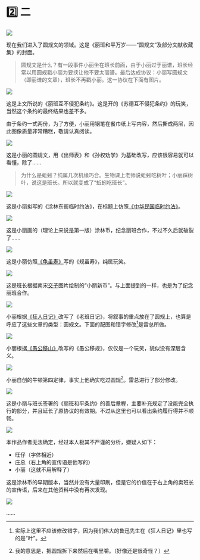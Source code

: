 # 2️⃣ 二

![](../../dataset/xiaoli/7.jpg)

现在我们进入了圆规文的领域。这是《丽班和平万岁——“圆规文”及部分文献收藏集》的封面。

> 圆规文是什么？有一段事件小丽坐在班长前面，由于小丽过于丽谱，班长经常以用圆规戳小丽为要挟让他不要太丽谱。最后达成协议：小丽写圆规文（即丽谱的文章），班长不再戳小丽。这一协议在下面有图片。

![](../../dataset/xiaoli/8.jpg)

这是上文所说的《丽班互不侵犯条约》。这是开的《苏德互不侵犯条约》的玩笑，当然这个条约的最终结果也差不多。

由于条约一式两份，为了方便，小丽用钢笔在餐巾纸上写内容，然后撕成两层，因此图像质量非常糟糕，敬请认真阅读。

![](../../dataset/xiaoli/9.jpg)

这是小丽的圆规文，用《出师表》和《孙权劝学》为基础改写，应该很容易就可以看懂，除了……

> 为什么是蚯蚓？纯属几次机缘巧合。生物课上老师说蚯蚓吃树叶；小丽踩树叶，说这是班长。所以就变成了“蚯蚓吃班长”。

![](../../dataset/xiaoli/10.jpg)

这是小丽拟写的《涂林东衙临时约法》，在标题上仿照[《中华民国临时约法》](https://zh.wikipedia.org/zh-cn/%E4%B8%AD%E8%8F%AF%E6%B0%91%E5%9C%8B%E8%87%A8%E6%99%82%E7%B4%84%E6%B3%95)。

![](../../dataset/xiaoli/11.jpg)

这是小丽画的（理论上来说是第一版）涂林币，纪念丽班合作，不过不久后就破裂了……

![](../../dataset/xiaoli/12.jpg)

这是小丽仿照[《龟虽寿》](https://zh.wikipedia.org/zh-cn/%E9%BE%9C%E9%9B%96%E5%A3%BD)写的《规虽寿》，纯属玩笑。

![](../../dataset/xiaoli/13.jpg)

这是班长根据南宋[交子](https://zh.wikipedia.org/zh-cn/%E4%BA%A4%E5%AD%90)图片绘制的“小丽新币”。与上面提到的一样，也是为了纪念丽班合作。

![](../../dataset/xiaoli/14.jpg)

小丽根据[《狂人日记》](https://zh.wikipedia.org/zh-cn/%E7%8B%82%E4%BA%BA%E6%97%A5%E8%AE%B0)改写了《老班日记》，将叙事的重点放在了圆规上，也算是呼应了这些文章的类型：圆规文。下面的配图和错字修改[^1]是雷总所做。

![](../../dataset/xiaoli/15.jpg)

小丽根据[《愚公移山》](https://zh.wikipedia.org/zh-cn/%E6%84%9A%E5%85%AC%E7%A7%BB%E5%B1%B1)改写的《愚公移规》，仅仅是一个玩笑，貌似没有深层含义。

![](../../dataset/xiaoli/16.jpg)

小丽自创的牛顿第四定律，事实上他确实吃过圆规[^2]。雷总进行了部分修改。

![](../../dataset/xiaoli/17.jpg)

这是小丽与班长签署的《丽班和平条约》的善后章程，主要补充规定了没能完全执行的部分，并且延长了原协议的有效期。不过从这里也可以看出条约履行得并不顺畅。

![](../../dataset/xiaoli/18.jpg)

本作品作者无法确定，经过本人极其不严谨的分析，嫌疑人如下：

- 旺仔（字体相近）
- 庄总（右上角的宣传语是他写的）
- 小丽（这就不用解释了）

这是涂林币的早期版本，当然并没有大量印刷，但是它的价值在于右上角的卖班长的宣传语，后来在其他资料中没有再次发现。

![](../../dataset/xiaoli/19.jpg)

……

[^1]: 实际上这里不应该修改错字，因为我们伟大的鲁迅先生在《狂人日记》里也写的是“叶”。

[^2]: 我的意思是，把圆规拆下来然后在嘴里嚼。（好像还是很奇怪？）
